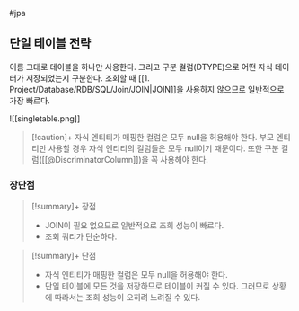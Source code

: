 #jpa 

## 단일 테이블 전략
이름 그대로 테이블을 하나만 사용한다. 그리고 구분 컬럼(DTYPE)으로 어떤 자식 데이터가 저장되었는지 구분한다. 조회할 때 [[1. Project/Database/RDB/SQL/Join/JOIN|JOIN]]을 사용하지 않으므로 일반적으로 가장 빠르다.

![[singletable.png]]
> [!caution]+ 
> 자식 엔티티가 매핑한 컬럼은 모두 null을 허용해야 한다. 부모 엔티티만 사용할 경우 자식 엔티티의 컬럼들은 모두 null이기 때문이다. 또한 구분 컬럼([[@DiscriminatorColumn]])을 꼭 사용해야 한다.


### 장단점
> [!summary]+ 장점
> + JOIN이 필요 없으므로 일반적으로 조회 성능이 빠르다.
> + 조회 쿼리가 단순하다.

> [!summary]+ 단점
> + 자식 엔티티가 매핑한 컬럼은 모두 null을 허용해야 한다.
> + 단일 테이블에 모든 것을 저장하므로 테이블이 커질 수 있다. 그러므로 상황에 따라서는 조회 성능이 오히려 느려질 수 있다.